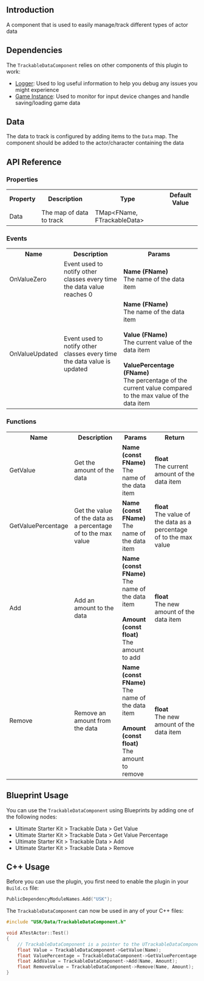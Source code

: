 ## Introduction
A component that is used to easily manage/track different types of actor data

## Dependencies
The <code>TrackableDataComponent</code> relies on other components of this plugin to work:
<ul>
	<li><a href="../logger">Logger</a>: Used to log useful information to help you debug any issues you might experience</li>
	<li><a href="../gameinstance">Game Instance</a>: Used to monitor for input device changes and handle saving/loading game data</li>
</ul>

## Data
The data to track is configured by adding items to the <code>Data</code> map. The component should be added to the actor/character containing the data

## API Reference
### Properties
<table>
	<tr>
		<th>Property</th>
		<th>Description</th>
		<th>Type</th>
		<th>Default Value</th>
	</tr>
	<tr>
		<td>Data</td>
		<td>The map of data to track</td>
		<td>TMap&lt;FName, FTrackableData&gt;</td>
		<td></td>
	</tr>
</table>

### Events
<table>
	<tr>
		<th>Name</th>
		<th>Description</th>
		<th>Params</th>
	</tr>
	<tr>
		<td>OnValueZero</td>
		<td>Event used to notify other classes every time the data value reaches 0</td>
		<td><strong>Name (FName)</strong><br/>The name of the data item</td>
	</tr>
	<tr>
		<td>OnValueUpdated</td>
		<td>Event used to notify other classes every time the data value is updated</td>
		<td><strong>Name (FName)</strong><br/>The name of the data item<br/><br/><strong>Value (FName)</strong><br/>The current value of the data item<br/><br/><strong>ValuePercentage (FName)</strong><br/>The percentage of the current value compared to the max value of the data item</td>
	</tr>
</table>

### Functions
<table>
	<tr>
		<th>Name</th>
		<th>Description</th>
		<th>Params</th>
		<th>Return</th>
	</tr>
	<tr>
		<td>GetValue</td>
		<td>Get the amount of the data</td>
		<td><strong>Name (const FName)</strong><br/>The name of the data item</td>
		<td><strong>float</strong><br/>The current amount of the data item</td>
	</tr>
	<tr>
		<td>GetValuePercentage</td>
		<td>Get the value of the data as a percentage of to the max value</td>
		<td><strong>Name (const FName)</strong><br/>The name of the data item</td>
		<td><strong>float</strong><br/>The value of the data as a percentage of to the max value</td>
	</tr>
	<tr>
		<td>Add</td>
		<td>Add an amount to the data</td>
		<td><strong>Name (const FName)</strong><br/>The name of the data item<br/><br/><strong>Amount (const float)</strong><br/>The amount to add</td>
		<td><strong>float</strong><br/>The new amount of the data item</td>
	</tr>
	<tr>
		<td>Remove</td>
		<td>Remove an amount from the data</td>
		<td><strong>Name (const FName)</strong><br/>The name of the data item<br/><br/><strong>Amount (const float)</strong><br/>The amount to remove</td>
		<td><strong>float</strong><br/>The new amount of the data item</td>
	</tr>
</table>

## Blueprint Usage
You can use the <code>TrackableDataComponent</code> using Blueprints by adding one of the following nodes:
<ul>
	<li>Ultimate Starter Kit > Trackable Data > Get Value</li>
	<li>Ultimate Starter Kit > Trackable Data > Get Value Percentage</li>
	<li>Ultimate Starter Kit > Trackable Data > Add</li>
	<li>Ultimate Starter Kit > Trackable Data > Remove</li>
</ul>

## C++ Usage
Before you can use the plugin, you first need to enable the plugin in your <code>Build.cs</code> file:
```c++
PublicDependencyModuleNames.Add("USK");
```

The <code>TrackableDataComponent</code> can now be used in any of your C++ files:
```c++
#include "USK/Data/TrackableDataComponent.h"

void ATestActor::Test()
{
	// TrackableDataComponent is a pointer to the UTrackableDataComponent
	float Value = TrackableDataComponent->GetValue(Name);
	float ValuePercentage = TrackableDataComponent->GetValuePercentage(Name);
	float AddValue = TrackableDataComponent->Add(Name, Amount);
	float RemoveValue = TrackableDataComponent->Remove(Name, Amount);
}
```
